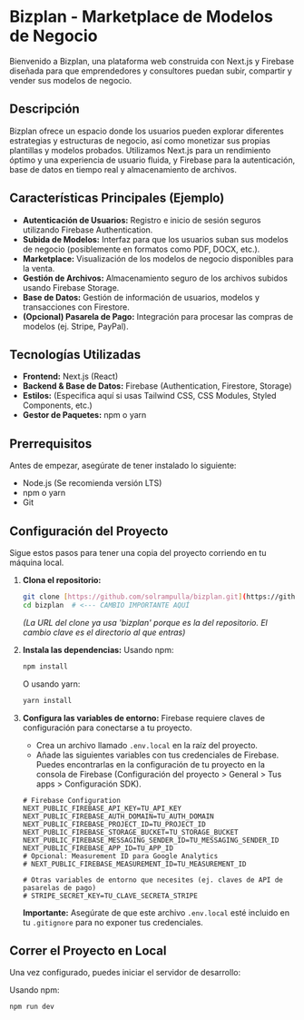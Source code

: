 # Bizplan - Marketplace de Modelos de Negocio

Bienvenido a Bizplan, una plataforma web construida con Next.js y Firebase diseñada para que emprendedores y consultores puedan subir, compartir y vender sus modelos de negocio.

## Descripción

Bizplan ofrece un espacio donde los usuarios pueden explorar diferentes estrategias y estructuras de negocio, así como monetizar sus propias plantillas y modelos probados. Utilizamos Next.js para un rendimiento óptimo y una experiencia de usuario fluida, y Firebase para la autenticación, base de datos en tiempo real y almacenamiento de archivos.

## Características Principales (Ejemplo)

* **Autenticación de Usuarios:** Registro e inicio de sesión seguros utilizando Firebase Authentication.
* **Subida de Modelos:** Interfaz para que los usuarios suban sus modelos de negocio (posiblemente en formatos como PDF, DOCX, etc.).
* **Marketplace:** Visualización de los modelos de negocio disponibles para la venta.
* **Gestión de Archivos:** Almacenamiento seguro de los archivos subidos usando Firebase Storage.
* **Base de Datos:** Gestión de información de usuarios, modelos y transacciones con Firestore.
* **(Opcional) Pasarela de Pago:** Integración para procesar las compras de modelos (ej. Stripe, PayPal).

## Tecnologías Utilizadas

* **Frontend:** Next.js (React)
* **Backend & Base de Datos:** Firebase (Authentication, Firestore, Storage)
* **Estilos:** (Especifica aquí si usas Tailwind CSS, CSS Modules, Styled Components, etc.)
* **Gestor de Paquetes:** npm o yarn

## Prerrequisitos

Antes de empezar, asegúrate de tener instalado lo siguiente:

* Node.js (Se recomienda versión LTS)
* npm o yarn
* Git

## Configuración del Proyecto

Sigue estos pasos para tener una copia del proyecto corriendo en tu máquina local.

1.  **Clona el repositorio:**
    ```bash
    git clone [https://github.com/solrampulla/bizplan.git](https://github.com/solrampulla/bizplan.git) # URL actualizada implícitamente
    cd bizplan  # <--- CAMBIO IMPORTANTE AQUÍ
    ```
    *(La URL del clone ya usa 'bizplan' porque es la del repositorio. El cambio clave es el directorio al que entras)*

2.  **Instala las dependencias:**
    Usando npm:
    ```bash
    npm install
    ```
    O usando yarn:
    ```bash
    yarn install
    ```

3.  **Configura las variables de entorno:**
    Firebase requiere claves de configuración para conectarse a tu proyecto.
    * Crea un archivo llamado `.env.local` en la raíz del proyecto.
    * Añade las siguientes variables con tus credenciales de Firebase. Puedes encontrarlas en la configuración de tu proyecto en la consola de Firebase (Configuración del proyecto > General > Tus apps > Configuración SDK).

    ```plaintext
    # Firebase Configuration
    NEXT_PUBLIC_FIREBASE_API_KEY=TU_API_KEY
    NEXT_PUBLIC_FIREBASE_AUTH_DOMAIN=TU_AUTH_DOMAIN
    NEXT_PUBLIC_FIREBASE_PROJECT_ID=TU_PROJECT_ID
    NEXT_PUBLIC_FIREBASE_STORAGE_BUCKET=TU_STORAGE_BUCKET
    NEXT_PUBLIC_FIREBASE_MESSAGING_SENDER_ID=TU_MESSAGING_SENDER_ID
    NEXT_PUBLIC_FIREBASE_APP_ID=TU_APP_ID
    # Opcional: Measurement ID para Google Analytics
    # NEXT_PUBLIC_FIREBASE_MEASUREMENT_ID=TU_MEASUREMENT_ID

    # Otras variables de entorno que necesites (ej. claves de API de pasarelas de pago)
    # STRIPE_SECRET_KEY=TU_CLAVE_SECRETA_STRIPE
    ```
    **Importante:** Asegúrate de que este archivo `.env.local` esté incluido en tu `.gitignore` para no exponer tus credenciales.

## Correr el Proyecto en Local

Una vez configurado, puedes iniciar el servidor de desarrollo:

Usando npm:
```bash
npm run dev